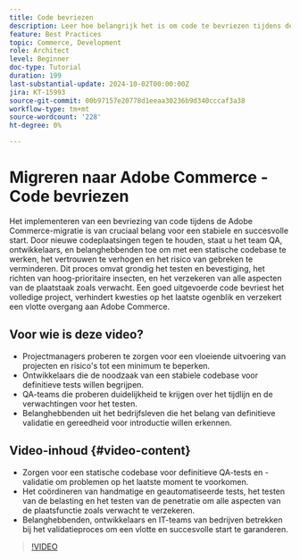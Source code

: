 ```yaml
---
title: Code bevriezen
description: Leer hoe belangrijk het is om code te bevriezen tijdens de Adobe Commerce-migratie. Verzeker stabiliteit, vertrouwen, en succesvolle lancering door beste praktijken voor QA, het testen, en bevestiging te volgen.
feature: Best Practices
topic: Commerce, Development
role: Architect
level: Beginner
doc-type: Tutorial
duration: 199
last-substantial-update: 2024-10-02T00:00:00Z
jira: KT-15993
source-git-commit: 00b97157e20778d1eeaa30236b9d340cccaf3a38
workflow-type: tm+mt
source-wordcount: '228'
ht-degree: 0%

---
```



# Migreren naar Adobe Commerce - Code bevriezen

Het implementeren van een bevriezing van code tijdens de Adobe Commerce-migratie is van cruciaal belang voor een stabiele en succesvolle start. Door nieuwe codeplaatsingen tegen te houden, staat u het team QA, ontwikkelaars, en belanghebbenden toe om met een statische codebase te werken, het vertrouwen te verhogen en het risico van gebreken te verminderen. Dit proces omvat grondig het testen en bevestiging, het richten van hoog-prioritaire insecten, en het verzekeren van alle aspecten van de plaatstaak zoals verwacht. Een goed uitgevoerde code bevriest het volledige project, verhindert kwesties op het laatste ogenblik en verzekert een vlotte overgang aan Adobe Commerce.


## Voor wie is deze video?

* Projectmanagers proberen te zorgen voor een vloeiende uitvoering van projecten en risico&#39;s tot een minimum te beperken.
* Ontwikkelaars die de noodzaak van een stabiele codebase voor definitieve tests willen begrijpen.
* QA-teams die proberen duidelijkheid te krijgen over het tijdlijn en de verwachtingen voor het testen.
* Belanghebbenden uit het bedrijfsleven die het belang van definitieve validatie en gereedheid voor introductie willen erkennen.

## Video-inhoud {#video-content}

* Zorgen voor een statische codebase voor definitieve QA-tests en -validatie om problemen op het laatste moment te voorkomen.
* Het coördineren van handmatige en geautomatiseerde tests, het testen van de belasting en het testen van de penetratie om alle aspecten van de plaatsfunctie zoals verwacht te verzekeren.
* Belanghebbenden, ontwikkelaars en IT-teams van bedrijven betrekken bij het validatieproces om een vlotte en succesvolle start te garanderen.

>[!VIDEO](https://video.tv.adobe.com/v/3432965/?learn=on)
